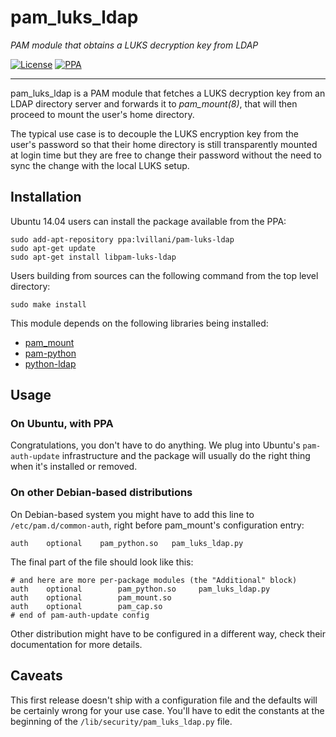# pam_luks_ldap

_PAM module that obtains a LUKS decryption key from LDAP_

[![License](https://img.shields.io/badge/license-GPLv3-blue.svg)](http://choosealicense.com/licenses/gpl-3.0/)
[![PPA](http://img.shields.io/badge/PPA-available-brightgreen.svg)](https://launchpad.net/~lvillani/+archive/ubuntu/pam-luks-ldap)

---

pam_luks_ldap is a PAM module that fetches a LUKS decryption key from an LDAP directory server and
forwards it to *pam_mount(8)*, that will then proceed to mount the user's home directory.

The typical use case is to decouple the LUKS encryption key from the user's password so that their
home directory is still transparently mounted at login time but they are free to change their
password without the need to sync the change with the local LUKS setup.


## Installation

Ubuntu 14.04 users can install the package available from the PPA:

    sudo add-apt-repository ppa:lvillani/pam-luks-ldap
    sudo apt-get update
    sudo apt-get install libpam-luks-ldap

Users building from sources can the following command from the top level directory:

    sudo make install

This module depends on the following libraries being installed:

* [pam_mount](http://pam-mount.sourceforge.net)
* [pam-python](http://pam-python.sourceforge.net)
* [python-ldap](http://www.python-ldap.org)


## Usage

### On Ubuntu, with PPA

Congratulations, you don't have to do anything. We plug into Ubuntu's `pam-auth-update`
infrastructure and the package will usually do the right thing when it's installed or removed.


### On other Debian-based distributions

On Debian-based system you might have to add this line to `/etc/pam.d/common-auth`, right before
pam_mount's configuration entry:

    auth    optional    pam_python.so   pam_luks_ldap.py

The final part of the file should look like this:

    # and here are more per-package modules (the "Additional" block)
    auth    optional        pam_python.so     pam_luks_ldap.py
    auth    optional        pam_mount.so
    auth    optional        pam_cap.so
    # end of pam-auth-update config

Other distribution might have to be configured in a different way, check their documentation for
more details.


## Caveats

This first release doesn't ship with a configuration file and the defaults will be certainly wrong
for your use case. You'll have to edit the constants at the beginning of the
`/lib/security/pam_luks_ldap.py` file.
